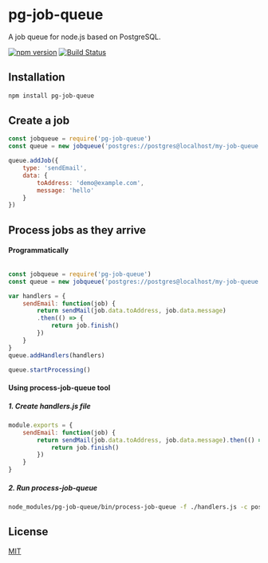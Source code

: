 # pg-job-queue

A job queue for node.js based on PostgreSQL.

[![npm version](https://badge.fury.io/js/pg-job-queue.svg)](https://badge.fury.io/js/pg-job-queue)
[![Build Status](https://travis-ci.org/jameshy/pg-job-queue.svg?branch=master)](https://travis-ci.org/jameshy/pg-job-queue)


## Installation
```bash
npm install pg-job-queue
```

## Create a job

```javascript
const jobqueue = require('pg-job-queue')
const queue = new jobqueue('postgres://postgres@localhost/my-job-queue')

queue.addJob({
    type: 'sendEmail',
    data: {
        toAddress: 'demo@example.com',
        message: 'hello'
    }
})
```


## Process jobs as they arrive

#### Programmatically

```javascript

const jobqueue = require('pg-job-queue')
const queue = new jobqueue('postgres://postgres@localhost/my-job-queue')

var handlers = {
    sendEmail: function(job) {
        return sendMail(job.data.toAddress, job.data.message)
        .then(() => {
            return job.finish()
        })
    }
}
queue.addHandlers(handlers)

queue.startProcessing()
```

#### Using process-job-queue tool

##### 1. Create handlers.js file
```javascript
module.exports = {
    sendEmail: function(job) {
        return sendMail(job.data.toAddress, job.data.message).then(() => {
            return job.finish()
        })
    }
}
```

##### 2. Run process-job-queue
```bash
node_modules/pg-job-queue/bin/process-job-queue -f ./handlers.js -c postgres://postgres@localhost/my-job-queue
```

## License
[MIT](LICENSE)
